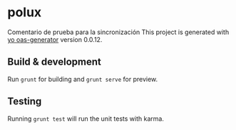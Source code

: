 # polux
Comentario de prueba para la sincronización
This project is generated with [yo oas-generator](https://github.com/fabianLeon/oas)
version 0.0.12.

## Build & development

Run `grunt` for building and `grunt serve` for preview.

## Testing

Running `grunt test` will run the unit tests with karma.
